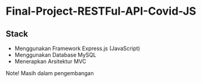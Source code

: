 # Final-Project-RESTFul-API-Covid-JS

## Stack
* Menggunakan Framework Express.js (JavaScript)
* Menggunakan Database MySQL
* Menerapkan Arsitektur MVC


Note! 
Masih dalam pengembangan
